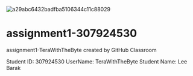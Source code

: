 
![a29abc6432badfba5106344c11c88029](https://user-images.githubusercontent.com/58134626/112127116-c6839200-8bcd-11eb-90dc-6b1a7f985844.jpg)
# assignment1-307924530
assignment1-TeraWithTheByte created by GitHub Classroom

Student ID: 307924530
UserName: TeraWithTheByte
Student Name: Lee Barak
